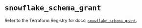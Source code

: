 # `snowflake_schema_grant`

Refer to the Terraform Registry for docs: [`snowflake_schema_grant`](https://registry.terraform.io/providers/snowflake-labs/snowflake/0.87.0/docs/resources/schema_grant).
